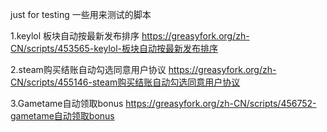 just for testing
一些用来测试的脚本

1.keylol 板块自动按最新发布排序  https://greasyfork.org/zh-CN/scripts/453565-keylol-板块自动按最新发布排序

2.steam购买结账自动勾选同意用户协议 https://greasyfork.org/zh-CN/scripts/455146-steam购买结账自动勾选同意用户协议

3.Gametame自动领取bonus https://greasyfork.org/zh-CN/scripts/456752-gametame自动领取bonus
